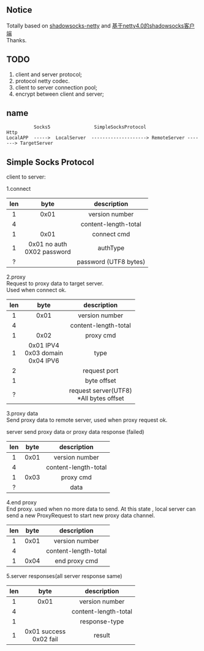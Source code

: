 ## Notice
Totally based on
[shadowsocks-netty](https://github.com/ksfzhaohui/shadowsocks-netty)
and
[基于netty4.0的shadowsocks客户端](http://my.oschina.net/OutOfMemory/blog/744475)  
Thanks.


## TODO  
1. client and server protocol;  
2. protocol netty codec. 
3. client to server connection pool;
4. encrypt between client and server;
 
## name



              Socks5                SimpleSocksProtocol                 Http
    LocalAPP  ----->  LocalServer  --------------------> RemoteServer -------> TargetServer
                                          

## Simple Socks Protocol   

client to server:  

 
1.connect  

|len| byte|description|
|:----:|:---:|:-------:|
|  1| 0x01| version number |
|  4| |content-length-total |
|  1| 0x01| connect cmd |
|  1| 0x01 no auth<br> 0X02 password| authType|
|  ?|  |password (UTF8 bytes)   |


2.proxy    
Request to proxy data to target server.  
Used when connect ok.

|len| byte|description|
|:----:|:---:|:-------:|
|  1| 0x01| version number |
|  4|     |content-length-total |
|  1| 0x02| proxy cmd |
|  1| 0x01 IPV4 <br> 0x03 domain <br> 0x04 IPV6| type|
|  2|     |request port |
|  1|     | byte offset |
|  ?|     |request server(UTF8) <br>  *All bytes offset |


3.proxy data   
Send proxy data to remote server, used when proxy request ok.

server send proxy data or proxy data response (failed)

|len| byte|description|
|:----:|:---:|:-------:|
|  1| 0x01| version number |
|  4| |content-length-total |
|  1| 0x03| proxy cmd |
|  ?|     | data|
 
 
 
4.end proxy   
End proxy. used when no more data to send.
At this state , local server can send a new ProxyRequest to 
start new proxy data channel.

|len| byte|description|
|:----:|:---:|:-------:|
|  1| 0x01| version number |
|  4| |content-length-total |
|  1| 0x04| end proxy cmd |

5.server responses(all server response same)   

|len| byte|description|
|:----:|:---:|:-------:|
|  1| 0x01| version number |
|  4| |content-length-total |
|1 | | response-type|
|  1| 0x01 success<br> 0x02 fail| result|
 